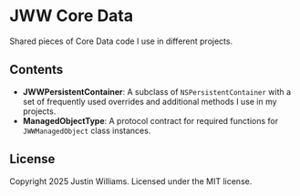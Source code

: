 # JWW Core Data

Shared pieces of Core Data code I use in different projects.

## Contents

* **JWWPersistentContainer**: A subclass of `NSPersistentContainer` with a set of frequently used overrides and additional methods I use in my projects.
* **ManagedObjectType**:  A protocol contract for required functions for  `JWWManagedObject` class instances.

## License

Copyright 2025 Justin Williams. Licensed under the MIT license.
